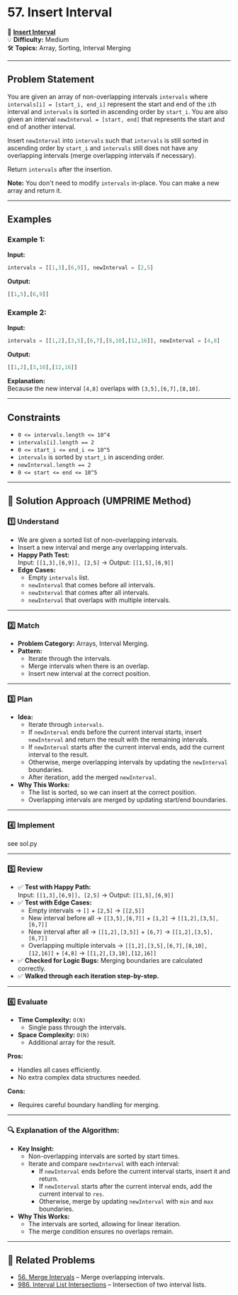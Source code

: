 # 57. Insert Interval

🔗 **[Insert Interval](https://leetcode.com/problems/insert-interval/)**  
💡 **Difficulty:** Medium  
🛠 **Topics:** Array, Sorting, Interval Merging  

---

## Problem Statement

You are given an array of non-overlapping intervals `intervals` where `intervals[i] = [start_i, end_i]` represent the start and end of the `i`th interval and `intervals` is sorted in ascending order by `start_i`. You are also given an interval `newInterval = [start, end]` that represents the start and end of another interval.

Insert `newInterval` into `intervals` such that `intervals` is still sorted in ascending order by `start_i` and `intervals` still does not have any overlapping intervals (merge overlapping intervals if necessary).

Return `intervals` after the insertion.

**Note:** You don't need to modify `intervals` in-place. You can make a new array and return it.

---

## Examples

### Example 1:
**Input:**  
```python
intervals = [[1,3],[6,9]], newInterval = [2,5]
```
**Output:**  
```python
[[1,5],[6,9]]
```

### Example 2:
**Input:**  
```python
intervals = [[1,2],[3,5],[6,7],[8,10],[12,16]], newInterval = [4,8]
```
**Output:**  
```python
[[1,2],[3,10],[12,16]]
```
**Explanation:**  
Because the new interval `[4,8]` overlaps with `[3,5],[6,7],[8,10]`.

---

## Constraints
- `0 <= intervals.length <= 10^4`
- `intervals[i].length == 2`
- `0 <= start_i <= end_i <= 10^5`
- `intervals` is sorted by `start_i` in ascending order.
- `newInterval.length == 2`
- `0 <= start <= end <= 10^5`

---

## 🚀 Solution Approach (UMPRIME Method)

### 1️⃣ Understand
- We are given a sorted list of non-overlapping intervals.
- Insert a new interval and merge any overlapping intervals.
- **Happy Path Test:**  
  Input: `[[1,3],[6,9]], [2,5]` → Output: `[[1,5],[6,9]]`
- **Edge Cases:**  
  - Empty `intervals` list.
  - `newInterval` that comes before all intervals.
  - `newInterval` that comes after all intervals.
  - `newInterval` that overlaps with multiple intervals.

---

### 2️⃣ Match
- **Problem Category:** Arrays, Interval Merging.
- **Pattern:**  
  - Iterate through the intervals.
  - Merge intervals when there is an overlap.
  - Insert new interval at the correct position.

---

### 3️⃣ Plan
- **Idea:**  
  - Iterate through `intervals`.
  - If `newInterval` ends before the current interval starts, insert `newInterval` and return the result with the remaining intervals.
  - If `newInterval` starts after the current interval ends, add the current interval to the result.
  - Otherwise, merge overlapping intervals by updating the `newInterval` boundaries.
  - After iteration, add the merged `newInterval`.
- **Why This Works:**  
  - The list is sorted, so we can insert at the correct position.
  - Overlapping intervals are merged by updating start/end boundaries.

---

### 4️⃣ Implement
see sol.py

---

### 5️⃣ Review
- ✅ **Test with Happy Path:**  
  Input: `[[1,3],[6,9]], [2,5]` → Output: `[[1,5],[6,9]]`
- ✅ **Test with Edge Cases:**  
  - Empty intervals → `[]` + `[2,5]` → `[[2,5]]`
  - New interval before all → `[[3,5],[6,7]]` + `[1,2]` → `[[1,2],[3,5],[6,7]]`
  - New interval after all → `[[1,2],[3,5]]` + `[6,7]` → `[[1,2],[3,5],[6,7]]`
  - Overlapping multiple intervals → `[[1,2],[3,5],[6,7],[8,10],[12,16]]` + `[4,8]` → `[[1,2],[3,10],[12,16]]`
- ✅ **Checked for Logic Bugs:** Merging boundaries are calculated correctly.
- ✅ **Walked through each iteration step-by-step.**

---

### 6️⃣ Evaluate
- **Time Complexity:** `O(N)`  
  - Single pass through the intervals.
- **Space Complexity:** `O(N)`  
  - Additional array for the result.

**Pros:**  
- Handles all cases efficiently.
- No extra complex data structures needed.

**Cons:**  
- Requires careful boundary handling for merging.

---

### 🔍 Explanation of the Algorithm:
- **Key Insight:**  
  - Non-overlapping intervals are sorted by start times.
  - Iterate and compare `newInterval` with each interval:
    - If `newInterval` ends before the current interval starts, insert it and return.
    - If `newInterval` starts after the current interval ends, add the current interval to `res`.
    - Otherwise, merge by updating `newInterval` with `min` and `max` boundaries.
- **Why This Works:**  
  - The intervals are sorted, allowing for linear iteration.
  - The merge condition ensures no overlaps remain.

---

## 📝 Related Problems
- [56. Merge Intervals](https://leetcode.com/problems/merge-intervals/) – Merge overlapping intervals.
- [986. Interval List Intersections](https://leetcode.com/problems/interval-list-intersections/) – Intersection of two interval lists.
